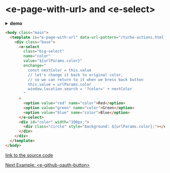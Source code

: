 # &lt;e-page-with-url&gt; and &lt;e-select&gt;

<details><summary><b>demo</b></summary>

<a href="http://www.youtube.com/watch?feature=player_embedded&v=OxyhTnkAM-o" target="_blank">
  <img class="youtube-video" src="http://img.youtube.com/vi/OxyhTnkAM-o/0.jpg" width="450"/>
</a>
  
</details>

```html
<body class="main">
  <template is="e-page-with-url" data-url-pattern="/turbo-actions.html?{color}">
    <div class="base">
      <e-select
        class="big-select"
        name="color" 
        value="${urlParams.color}"
        onchange="
          const nextColor = this.value
          // let's change it back to original color, 
          // so we can return to it when we bress back button
          this.value = urlParams.color
          window.location.search = '?color=' + nextColor
        "
      >
        <option value="red" name="color">Red</option>
        <option value="green" name="color">Green</option>
        <option value="blue" name="color">Blue</option>
      </e-select>
      <div id="color" width="100px;">
        <div class="circle" style="background: ${urlParams.color};"></div>
      </div>
    </div>
  </template>
</body>
```

[link to the source code](https://github.com/Guseyn/EHTML/blob/master/examples/src/e-page-with-url-and-e-select-with-redirect.html)

[Next Example: &lt;e-github-oauth-button&gt;](/html/examples/simple-e-google-oauth-button.html)
